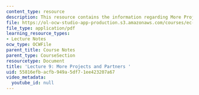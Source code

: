 ```yaml
---
content_type: resource
description: This resource contains the information regarding More Projects and Partners.
file: https://ol-ocw-studio-app-production.s3.amazonaws.com/courses/ec-701j-d-lab-i-development-fall-2009/55816efbacfb949a5df71ee423207a67_MITEC_701JF09_lec09_nb.pdf
file_type: application/pdf
learning_resource_types:
- Lecture Notes
ocw_type: OCWFile
parent_title: Course Notes
parent_type: CourseSection
resourcetype: Document
title: 'Lecture 9: More Projects and Partners '
uid: 55816efb-acfb-949a-5df7-1ee423207a67
video_metadata:
  youtube_id: null
---
```

